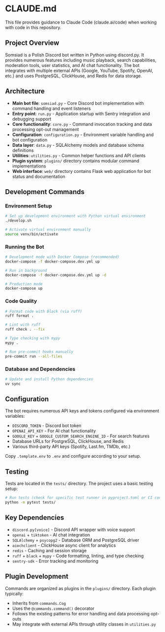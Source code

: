 # CLAUDE.md

This file provides guidance to Claude Code (claude.ai/code) when working with code in this repository.

## Project Overview

Somsiad is a Polish Discord bot written in Python using discord.py. It provides numerous features including music playback, search capabilities, moderation tools, user statistics, and AI chat functionality. The bot integrates with multiple external APIs (Google, YouTube, Spotify, OpenAI, etc.) and uses PostgreSQL, ClickHouse, and Redis for data storage.

## Architecture

- **Main bot file**: `somsiad.py` - Core Discord bot implementation with command handling and event listeners
- **Entry point**: `run.py` - Application startup with Sentry integration and debugging support
- **Core functionality**: `core.py` - Command invocation tracking and data processing opt-out management
- **Configuration**: `configuration.py` - Environment variable handling and bot configuration
- **Data layer**: `data.py` - SQLAlchemy models and database schema definitions
- **Utilities**: `utilities.py` - Common helper functions and API clients
- **Plugin system**: `plugins/` directory contains modular command implementations
- **Web interface**: `web/` directory contains Flask web application for bot status and documentation

## Development Commands

### Environment Setup
```bash
# Set up development environment with Python virtual environment
./develop.sh

# Activate virtual environment manually
source venv/bin/activate
```

### Running the Bot
```bash
# Development mode with Docker Compose (recommended)
docker-compose -f docker-compose.dev.yml up

# Run in background
docker-compose -f docker-compose.dev.yml up -d

# Production mode
docker-compose up
```

### Code Quality
```bash
# Format code with Black (via ruff)
ruff format .

# Lint with ruff
ruff check . --fix

# Type checking with mypy  
mypy .

# Run pre-commit hooks manually
pre-commit run --all-files
```

### Database and Dependencies
```bash
# Update and install Python dependencies
uv sync
```

## Configuration

The bot requires numerous API keys and tokens configured via environment variables:
- `DISCORD_TOKEN` - Discord bot token
- `OPENAI_API_KEY` - For AI chat functionality
- `GOOGLE_KEY` + `GOOGLE_CUSTOM_SEARCH_ENGINE_ID` - For search features
- Database URLs for PostgreSQL, ClickHouse, and Redis
- Various third-party API keys (Spotify, Last.fm, TMDb, etc.)

Copy `.template.env` to `.env` and configure according to your setup.

## Testing

Tests are located in the `tests/` directory. The project uses a basic testing setup:
```bash
# Run tests (check for specific test runner in pyproject.toml or CI configuration)
python -m pytest tests/
```

## Key Dependencies

- `discord.py[voice]` - Discord API wrapper with voice support
- `openai` + `tiktoken` - AI chat integration  
- `SQLAlchemy` + `psycopg2` - Database ORM and PostgreSQL driver
- `aiochclient` - ClickHouse async client for analytics
- `redis` - Caching and session storage
- `ruff` + `black` + `mypy` - Code formatting, linting, and type checking
- `sentry-sdk` - Error tracking and monitoring

## Plugin Development

Commands are organized as plugins in the `plugins/` directory. Each plugin typically:
- Inherits from `commands.Cog`
- Uses the `@commands.command()` decorator
- Follows the existing patterns for error handling and data processing opt-outs
- May integrate with external APIs through utility classes in `utilities.py`
